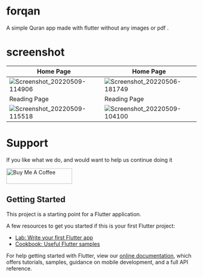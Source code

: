 # forqan

A simple Quran app made with flutter without any images or pdf .

# screenshot 
| Home Page  | Home Page |
| ------------- | ------------- |
| ![Screenshot_20220509-114906](https://user-images.githubusercontent.com/54742205/167433039-39a7b26d-1a80-4057-9c27-68b9f9d9bbe2.jpg) | ![Screenshot_20220506-181749](https://user-images.githubusercontent.com/54742205/167433085-ad1ced40-dfda-4483-9779-ece55dd074b1.jpg)|
|  Reading Page  | Reading Page |
|![Screenshot_20220509-115518](https://user-images.githubusercontent.com/54742205/167433067-33f9238a-7a77-49fc-b254-15f3f9abdc77.jpg)  | ![Screenshot_20220509-104100](https://user-images.githubusercontent.com/54742205/167433104-27350d77-a206-4d41-97f6-9053314f8f51.jpg) |


# Support
If you like what we do, and would want to help us continue doing it 

<a href="https://www.buymeacoffee.com/youcefmo" target="_blank"><img src="https://cdn.buymeacoffee.com/buttons/default-orange.png" alt="Buy Me A Coffee" height="41" width="174"></a>

## Getting Started

This project is a starting point for a Flutter application.

A few resources to get you started if this is your first Flutter project:

- [Lab: Write your first Flutter app](https://flutter.dev/docs/get-started/codelab)
- [Cookbook: Useful Flutter samples](https://flutter.dev/docs/cookbook)

For help getting started with Flutter, view our
[online documentation](https://flutter.dev/docs), which offers tutorials,
samples, guidance on mobile development, and a full API reference.

